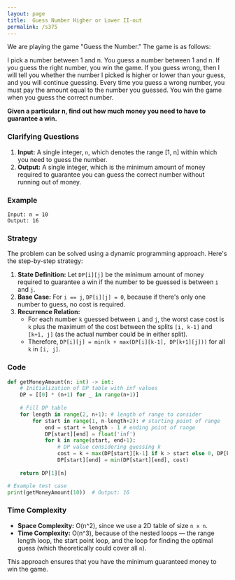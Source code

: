 ```yaml
---
layout: page
title:  Guess Number Higher or Lower II-out
permalink: /s375
---
```


We are playing the game "Guess the Number." The game is as follows:

I pick a number between 1 and n. You guess a number between 1 and n. If you guess the right number, you win the game. If you guess wrong, then I will tell you whether the number I picked is higher or lower than your guess, and you will continue guessing. Every time you guess a wrong number, you must pay the amount equal to the number you guessed. You win the game when you guess the correct number.

**Given a particular n, find out how much money you need to have to guarantee a win.**

### Clarifying Questions

1. **Input:** A single integer, `n`, which denotes the range [1, n] within which you need to guess the number.
2. **Output:** A single integer, which is the minimum amount of money required to guarantee you can guess the correct number without running out of money.

### Example
```plaintext
Input: n = 10
Output: 16
```

### Strategy

The problem can be solved using a dynamic programming approach. Here's the step-by-step strategy:

1. **State Definition:** Let `DP[i][j]` be the minimum amount of money required to guarantee a win if the number to be guessed is between `i` and `j`.
2. **Base Case:** For `i == j`, `DP[i][j] = 0`, because if there's only one number to guess, no cost is required.
3. **Recurrence Relation:**
   - For each number `k` guessed between `i` and `j`, the worst case cost is `k` plus the maximum of the cost between the splits `[i, k-1]` and `[k+1, j]` (as the actual number could be in either split).
   - Therefore, `DP[i][j] = min(k + max(DP[i][k-1], DP[k+1][j]))` for all `k` in `[i, j]`.

### Code

```python
def getMoneyAmount(n: int) -> int:
    # Initialization of DP table with inf values
    DP = [[0] * (n+1) for _ in range(n+1)]
    
    # Fill DP table
    for length in range(2, n+1): # length of range to consider
        for start in range(1, n-length+2): # starting point of range
            end = start + length - 1 # ending point of range
            DP[start][end] = float('inf')
            for k in range(start, end+1):
                # DP value considering guessing k
                cost = k + max(DP[start][k-1] if k > start else 0, DP[k+1][end] if k < end else 0)
                DP[start][end] = min(DP[start][end], cost)
    
    return DP[1][n]

# Example test case
print(getMoneyAmount(10))  # Output: 16
```

### Time Complexity

- **Space Complexity:** O(n^2), since we use a 2D table of size `n x n`.
- **Time Complexity:** O(n^3), because of the nested loops — the range length loop, the start point loop, and the loop for finding the optimal guess (which theoretically could cover all `n`).

This approach ensures that you have the minimum guaranteed money to win the game.